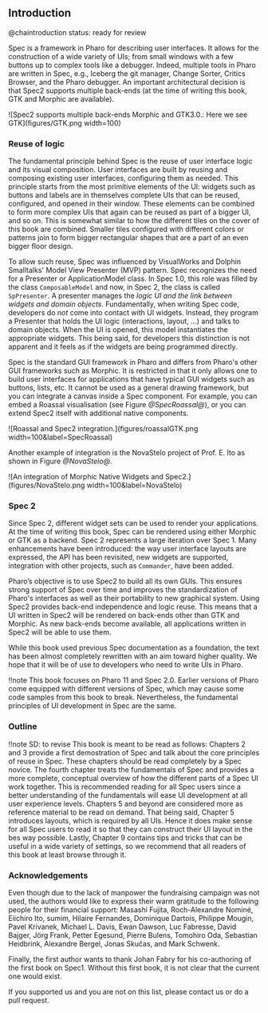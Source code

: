## Introduction@chaintroductionstatus: ready for reviewSpec is a framework in Pharo for describing user interfaces. It allows for the construction of a wide variety of UIs; from small windows with a few buttons up to complex tools like a debugger. Indeed, multiple tools in Pharo are written in Spec, e.g., Iceberg the git manager, Change Sorter, Critics Browser, and the Pharo debugger. An important architectural decision is that Spec2 supports multiple back-ends \(at the time of writing this book, GTK and Morphic are available\).![Spec2 supports multiple back-ends Morphic and GTK3.0.: Here we see GTK](figures/GTK.png width=100)### Reuse of logicThe fundamental principle behind Spec is the reuse of user interface logic and its visual composition. User interfaces are built by reusing and composing existing user interfaces, configuring them as needed. This principle starts from the most primitive elements of the UI: widgets such as buttons and labels are in themselves complete UIs that can be reused, configured, and opened in their window. These elements can be combined to form more complex UIs that again can be reused as part of a bigger UI, and so on. This is somewhat similar to how the different tiles on the cover of this book are combined. Smaller tiles configured with different colors or patterns join to form bigger rectangular shapes that are a part of an even bigger floor design. To allow such reuse, Spec was influenced by VisualWorks and Dolphin Smalltalks' Model View Presenter (MVP) pattern. Spec recognizes the need for a Presenter or ApplicationModel class. In Spec 1.0, this role was filled by the class `ComposableModel` and now, in Spec 2, the class is called `SpPresenter`. A presenter manages the _logic UI and the link between widgets and domain objects_. Fundamentally, when writing Spec code,  developers do _not_ come into contact with UI widgets. Instead, they program a Presenter that holds the UI logic (interactions, layout, ...) and talks to domain objects. When the UI is opened, this model instantiates the appropriate widgets. This being said, for developers this distinction is not apparent and it feels as if the widgets are being programmed directly.Spec is the standard GUI framework in Pharo and differs from Pharo's other GUI frameworks such as Morphic. It is restricted in that it only allows one to build user interfaces for applications that have typical GUI widgets such as buttons, lists, etc. It cannot be used as a general drawing framework, but you can integrate a canvas inside a Spec component. For example, you can embed a Roassal visualisation \(see Figure *@SpecRoassal@*\), or you can extend Spec2 itself with additional native components.![Roassal and Spec2 integration.](figures/roassalGTK.png width=100&label=SpecRoassal)Another example of integration is the NovaStelo project of Prof. E. Ito as shown in Figure *@NovaStelo@*.![An integration of Morphic Native Widgets and Spec2.](figures/NovaStelo.png width=100&label=NovaStelo)### Spec 2Since Spec 2, different widget sets can be used to render your applications. At the time of writing this book, Spec can be rendered using either Morphic or GTK as a backend.Spec 2 represents a large iteration over Spec 1. Many enhancements have been introduced: the way user interface layouts are expressed, the API has been revisited, new widgets are supported, integration with other projects, such as `Commander`, have been added.Pharo’s objective is to use Spec2 to build all its own GUIs. This ensures strong support of Spec over time and improves the standardization of Pharo's interfaces as well as their portability to new graphical system.Using Spec2 provides back-end independence and logic reuse. This means that a UI written in Spec2 will be rendered on back-ends other than GTK and Morphic. As new back-ends become available, all applications written in Spec2 will be able to use them.While this book used previous Spec documentation as a foundation, the text has been almost completely rewritten with an aim toward higher quality. We hope that it will be of use to developers who need to write UIs in Pharo.!!note This book focuses on Pharo 11 and Spec 2.0. Earlier versions of Pharo come equipped with different versions of Spec, which may cause some code samples from this book to break. Nevertheless, the fundamental principles of UI development in Spec are the same.### Outline!!note SD: to reviseThis book is meant to be read as follows: Chapters 2 and 3 provide a first demostration of Spec and talk about the core principles of reuse in Spec. These chapters should be read completely by a Spec novice. The fourth chapter treats the fundamentals of Spec and provides a more complete, conceptual overview of how the different parts of a Spec UI work together. This is recommended reading for all Spec users since a better understanding of the fundamentals will ease UI development at all user experience levels. Chapters 5 and beyond are considered more as reference material to be read on demand. That being said, Chapter 5 introduces layouts, which is required by all UIs. Hence it does make sense for all Spec users to read it so that they can construct their UI layout in the bes way possible.  Lastly, Chapter 9 contains tips and tricks that can be useful in a wide variety of settings, so we recommend that all readers of this book at least browse through it.### AcknowledgementsEven though due to the lack of manpower the fundraising campaign was not used, the authors would like to express their warm gratitude to the following people for their financial support: Masashi Fujita, Roch-Alexandre Nominé, Eiichiro Ito, sumim, Hilaire Fernandes, Dominique Dartois, Philippe Mougin, Pavel Krivanek, Michael L. Davis, Ewan Dawson, Luc Fabresse, David Bajger, Jörg Frank, Petter Egesund, Pierre Bulens, Tomohiro Oda, Sebastian Heidbrink, Alexandre Bergel, Jonas Skučas, and Mark Schwenk.Finally, the first author wants to thank Johan Fabry for his co-authoring of the first book on Spec1. Without this first book, it is not clear that the current one would exist.If you supported us and you are not on this list, please contact us or do a pull request.